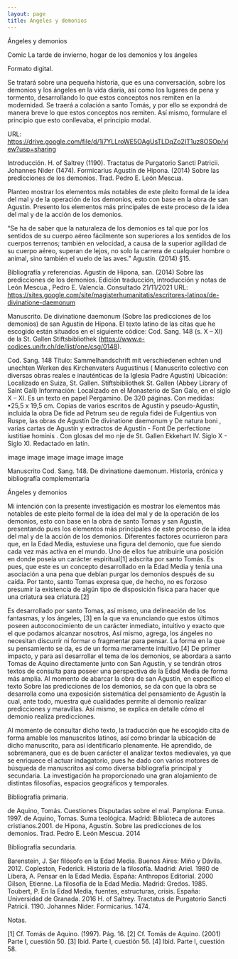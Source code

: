 ```yaml
---
layout: page
title: Angeles y demonios
---
```


Ángeles y demonios

Comic
La tarde de invierno, hogar de los demonios y los ángeles

Formato digital.

Se tratará sobre una pequeña historia, que es una conversación, sobre los demonios y los ángeles en la vida diaria, así como los lugares de pena y tormento, desarrollando lo que estos conceptos nos remiten en la modernidad. Se traerá a colación a santo Tomás, y por ello se expondrá de manera breve lo que estos conceptos nos remiten. Así mismo, formulare el principio que esto conllevaba, el principio modal.

URL:
https://drive.google.com/file/d/1i7YLLroWE5OAgUsTLDqZo2IT1uz8OSOp/view?usp=sharing

Introducción.
H. of Saltrey (1190). Tractatus de Purgatorio Sancti Patricii.
Johannes Nider (1474). Formicarius
Agustín de Hipona. (2014) Sobre las predicciones de los demonios. Trad. Pedro E. León Mescua.

Planteo mostrar los elementos más notables de este pleito formal de la idea del mal y de la operación de los demonios, esto con base en la obra de san Agustin. Presento los elementos más principales de este proceso de la idea del mal y de la acción de los demonios.

“Se ha de saber que la naturaleza de los demonios es tal que por los sentidos de su cuerpo aéreo fácilmente son superiores a los sentidos de los cuerpos terrenos; también en velocidad, a causa de la superior agilidad de su cuerpo aéreo, superan de lejos, no solo la carrera de cualquier hombre o animal, sino también el vuelo de las aves.” Agustín. (2014) §15.

Bibliografía y referencias.
Agustín de Hipona, san. (2014) Sobre las predicciones de los demonios. Edición traducción, introducción y notas de León Mescua., Pedro E. Valencia. Consultado 21/11/2021 URL: https://sites.google.com/site/magisterhumanitatis/escritores-latinos/de-divinatione-daemonum

Manuscrito.
De divinatione daemonum (Sobre las predicciones de los demonios) de san Agustín de Hipona.
El texto latino de las citas que he escogido están situados en el siguiente códice: Cod. Sang. 148 (s. X – XI) de la St. Gallen Stiftsbibliothek (https://www.e-codices.unifr.ch/de/list/one/csg/0148).

Cod. Sang. 148
Título: Sammelhandschrift mit verschiedenen echten und unechten Werken des Kirchenvaters Augustinus ( Manuscrito colectivo con diversas obras reales e inauténticas de la Iglesia Padre Agustín)
Ubicación: Localizado en Suiza, St. Gallen. Stiftsbibliothek St. Gallen (Abbey Library of Saint Gall)
Información: Localizado en el Monasterio de San Galo, en el siglo X – XI. Es un texto en papel Pergamino. De 320 páginas. Con medidas: •25,5 x 19,5 cm. Copias de varios escritos de Agustín y pseudo-Agustín, incluida la obra De fide ad Petrum seu de regula fidei de Fulgentius von Ruspe, las obras de Agustín De divinatione daemonum y De natura boni , varias cartas de Agustín y extractos de Agustín - Font De perfectione iustitiae hominis . Con glosas del mo nje de St. Gallen Ekkehart IV. Siglo X - Siglo XI. Redactado en latín.

image
image
image
image
image
image

Manuscrito Cod. Sang. 148. De divinatione daemonum. Historia, crónica y bibliografía complementaria

Ángeles y demonios

Mi intención con la presente investigación es mostrar los elementos más notables de este pleito formal de la idea del mal y de la operación de los demonios, esto con base en la obra de santo Tomas y san Agustín, presentando pues los elementos más principales de este proceso de la idea del mal y de la acción de los demonios.
Diferentes factores ocurrieron para que, en la Edad Media, estuviese una figura del demonio, que fue siendo cada vez más activa en el mundo. Uno de ellos fue atribuirle una posición en donde poseía un carácter espiritual[1] adscrita por santo Tomás. Es pues, que este es un concepto desarrollado en la Edad Media y tenia una asociación a una pena que debían purgar los demonios después de su caída. Por tanto, santo Tomas expresa que, de hecho, no es forzoso presumir la existencia de algún tipo de disposición física para hacer que una criatura sea criatura.[2]

Es desarrollado por santo Tomas, así mismo, una delineación de los fantasmas, y los ángeles, [3] en la que va enunciando que estos últimos poseen autoconocimiento de un carácter inmediato, intuitivo y exacto que el que podamos alcanzar nosotros, Así mismo, agrega, los ángeles no necesitan discurrir ni formar o fragmentar para pensar. La forma en la que su pensamiento se da, es de un forma meramente intuitivo.[4] De primer impacto, y para así desarrollar el tema de los demonios, se abordara a santo Tomas de Aquino directamente junto con San Agustín, y se tendrán otros textos de consulta para poseer una perspectiva de la Edad Media de forma más amplia.
Al momento de abarcar la obra de san Agustín, en específico el texto Sobre las predicciones de los demonios, se da con que la obra se desarrolla como una exposición sistemática del pensamiento de Agustín la cual, ante todo, muestra qué cualidades permite al demonio realizar predicciones y maravillas. Así mismo, se explica en detalle cómo el demonio realiza predicciones.

Al momento de consultar dicho texto, la traducción que he escogido cita de forma amable los manuscritos latinos, así como brindar la ubicación de dicho manuscrito, para así identificarlo plenamente. He aprendido, de sobremanera, que es de buen carácter el analizar textos medievales, ya que se enriquece el actuar indagatorio, pues he dado con varios motores de búsqueda de manuscritos así como diversa bibliografía principal y secundaria. La investigación ha proporcionado una gran alojamiento de distintas filosofías, espacios geográficos y temporales.

Bibliografía primaria.

de Aquino, Tomás. Cuestiones Disputadas sobre el mal. Pamplona: Eunsa. 1997.
de Aquino, Tomas. Suma teológica. Madrid: Biblioteca de autores cristianos.2001.
de Hipona, Agustín. Sobre las predicciones de los demonios. Trad. Pedro E.
León Mescua. 2014

Bibliografía secundaria.

Barenstein, J. Ser filósofo en la Edad Media. Buenos Aires: Miño y Dávila. 2012.
Copleston, Federick. Historia de la filosofía. Madrid: Ariel. 1980
de Libera, A. Pensar en la Edad Media. España: Anthropos Editorial. 2000
Gilson, Etienne. La filosofía de la Edad Media. Madrid: Gredos. 1985.
Toubert, P. En la Edad Media, fuentes, estructuras, crisis. España: Universidad de
Granada. 2016
H. of Saltrey. Tractatus de Purgatorio Sancti Patricii. 1190.
Johannes Nider. Formicarius. 1474.

Notas.

[1] Cf. Tomás de Aquino. (1997). Pág. 16.
[2] Cf. Tomás de Aquino. (2001) Parte I, cuestión 50.
[3] Ibíd. Parte I, cuestión 56.
[4] Ibid. Parte I, cuestión 58.
